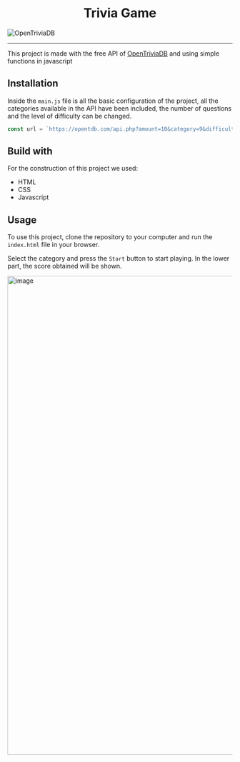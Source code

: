 <h1 align="center"> Trivia Game</h1>

![OpenTriviaDB](https://github.com/leonxrdon/trivia-game/assets/99487654/e3538f24-9950-49e0-b3f0-e06ac6ac4ee4)

---
This project is made with the free API of [OpenTriviaDB](https://opentdb.com/) and using simple functions in javascript

## Installation

Inside the `main.js` file is all the basic configuration of the project, all the categories available in the API have been included, the number of questions and the level of difficulty can be changed.

```javascript
const url = `https://opentdb.com/api.php?amount=10&category=9&difficulty=easy&type=multiple`;
```



## Build with
For the construction of this project we used:
- HTML
- CSS
- Javascript

## Usage
To use this project, clone the repository to your computer and run the `index.html` file in your browser.

Select the category and press the `Start` button to start playing.
In the lower part, the score obtained will be shown.

<img width="1073" alt="image" src="https://github.com/leonxrdon/trivia-game/assets/99487654/74c0f737-8ab6-400e-ac7d-0387cacd64bb">


